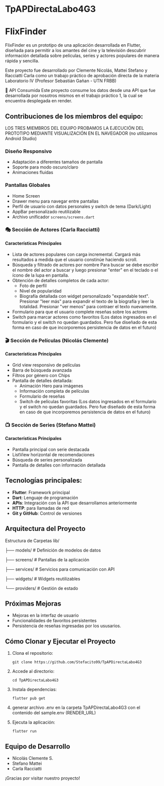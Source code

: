 # TpAPDirectaLabo4G3
# FlixFinder

FlixFinder es un prototipo de una aplicación desarrollada en Flutter, diseñada para permitir a los 
amantes del cine y la televisión descubrir información detallada sobre películas, series y actores 
populares de manera rápida y sencilla.

Este proyecto fue desarrollado por Clemente Nicolás, Mattei Stefano y Racciatti Carla como un trabajo 
práctico de aprobación directa de la materia Laboratorio IV (Profesor Sebastián Gañan -  UTN FRBB)

🔗 API Consumida
 Este proyecto consume los datos desde una API que fue desarrollada por nosotros mismos en el trabajo 
práctico 1, la cual se encuentra desplegada en render. 


## Contribuciones de los miembros del equipo: 
LOS TRES MIEMBROS DEL EQUIPO PROBAMOS LA EJECUCIÓN DEL PROTOTIPO MEDIANTE VISUALIZACIÓN EN EL NAVEGADOR 
(no utilizamos Android Studio) 

### Diseño Responsivo

- Adaptación a diferentes tamaños de pantalla
- Soporte para modo oscuro/claro
- Animaciones fluidas

### Pantallas Globales 
- Home Screen 
- Drawer menu para navegar entre pantallas
- Perfil de usuario con datos personales y switch de tema (Dark/Light)
- AppBar personalizado reutilizable
- Archivo unificador `screens/screens.dart`


### 🎭 Sección de Actores (Carla Racciatti)

#### Características Principales
- Lista de actores populares con carga incremental. Cargará más resultados a medida que el usuario constinúe haciendo scroll. 
- Búsqueda y filtrado de actores por nombre
  Para buscar se debe escribir el nombre del actor a buscar y luego presionar "enter" en el teclado o el ícono de la lupa en pantalla. 
- Obtención de detalles completos de cada actor:
  - Foto de perfil
  - Nivel de popularidad
  - Biografía detallada con widget personalizado "expandable text". 
    Presionar "leer más" para expandir el texto de la biografía y leer la totalidad. 
    Presionar "ver menos" para contraer el texto nuevamente. 
- Formulario para que el usuario complete reseñas sobre los actores
- Switch para marcar actores como favoritos
(Los datos ingresados en el formulario y el switch no quedan guardados. 
Pero fue diseñado de esta forma en caso de que incorporemos persistencia de datos en el futuro)


### 🎬 Sección de Películas (Nicolás Clemente)

#### Características Principales
- Grid view responsivo de películas
- Barra de búsqueda avanzada
- Filtros por género con Chips
- Pantalla de detalles detallada:
  - Animación Hero para imágenes
  - Información completa de películas
  - Formulario de reseñas
  - Switch de películas favoritas
(Los datos ingresados en el formulario y el switch no quedan guardados. 
Pero fue diseñado de esta forma en caso de que incorporemos persistencia de datos en el futuro)

### 📺 Sección de Series (Stefano Mattei)
#### Características Principales
- Pantalla principal con serie destacada
- ListView horizontal de recomendaciones
- Búsqueda de series personalizada
- Pantalla de detalles con información detallada


## Tecnologías principales: 
- **Flutter**: Framework principal
- **Dart**: Lenguaje de programación
- **APIs**: Integración con la API que desarrollamos anteriormente 
- **HTTP**: para llamadas de red
- **Git y GitHub**: Control de versiones

## Arquitectura del Proyecto
Estructura de Carpetas
lib/

├── models/         # Definición de modelos de datos

├── screens/        # Pantallas de la aplicación

├── services/       # Servicios para comunicación con API

├── widgets/        # Widgets reutilizables

└── providers/      # Gestión de estado


## Próximas Mejoras
- Mejoras en la interfaz de usuario
- Funcionalidades de favoritos persistentes
- Persistencia de reseñas ingresadas por los ususarios. 



## Cómo Clonar y Ejecutar el Proyecto
1. Clona el repositorio:
   ```
   git clone https://github.com/Stefacito99/TpAPDirectaLabo4G3
   ```
2. Accede al directorio:
   ```
   cd TpAPDirectaLabo4G3
   ```
3. Instala dependencias:
   ```
   flutter pub get
   ```
4. generar archivo .env en la carpeta TpAPDirectaLabo4G3 con el contenido del sample.env (RENDER_URL)

5. Ejecuta la aplicación:
   ```
   flutter run
   ```

## Equipo de Desarrollo
- Nicolás Clemente S.
- Stefano Mattei
- Carla Racciatti

¡Gracias por visitar nuestro proyecto!
